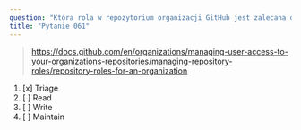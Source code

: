 ```yaml
---
question: "Która rola w repozytorium organizacji GitHub jest zalecana dla współpracowników, którzy muszą proaktywnie zarządzać zgłoszeniami i pull requestami bez dostępu do zapisu?"
title: "Pytanie 061"
---
```


> https://docs.github.com/en/organizations/managing-user-access-to-your-organizations-repositories/managing-repository-roles/repository-roles-for-an-organization
1. [x] Triage
1. [ ] Read
1. [ ] Write
1. [ ] Maintain
